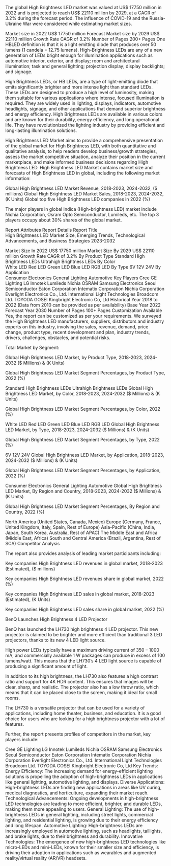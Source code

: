 The global High Brightness LED market was valued at US$ 17750 million in 2022 and is projected to reach US$ 22110 million by 2029, at a CAGR of 3.2% during the forecast period. The influence of COVID-19 and the Russia-Ukraine War were considered while estimating market sizes.

Market size in 2022	US$ 17750 million	Forecast Market size by 2029	US$ 22110 million
Growth Rate	CAGR of 3.2%	Number of Pages	200+ Pages
One HBLED definition is that it is a light emitting diode that produces over 50 lumens (1 candela = 12.75 lumens). High-Brightness LEDs are any of a new generation of LEDs bright enough for illumination applications such as automotive interior, exterior, and display; room and architectural illumination; task and general lighting; projection display; display backlights; and signage.

High Brightness LEDs, or HB LEDs, are a type of light-emitting diode that emits significantly brighter and more intense light than standard LEDs. These LEDs are designed to produce a high level of luminosity, making them suitable for various applications where intense, focused illumination is required. They are widely used in lighting, displays, indicators, automotive headlights, signage, and other applications that demand superior brightness and energy efficiency. High Brightness LEDs are available in various colors and are known for their durability, energy efficiency, and long operational life. They have revolutionized the lighting industry by providing efficient and long-lasting illumination solutions.



High Brightness LED Market aims to provide a comprehensive presentation of the global market for High Brightness LED, with both quantitative and qualitative analysis, to help readers develop business/growth strategies, assess the market competitive situation, analyze their position in the current marketplace, and make informed business decisions regarding High Brightness LED. High Brightness LED Market contains market size and forecasts of High Brightness LED in global, including the following market information:

Global High Brightness LED Market Revenue, 2018-2023, 2024-2032, ($ millions)
Global High Brightness LED Market Sales, 2018-2023, 2024-2032, (K Units)
Global top five High Brightness LED companies in 2022 (%)

The major players in global Indica (High-brightness LED) market include Nichia Corporation, Osram Opto Semiconductor, Lumileds, etc. The top 3 players occupy about 30% shares of the global market.

Report Attributes	Report Details
Report Title	
High Brightness LED Market Size, Emerging Trends, Technological Advancements, and Business Strategies 2023-2032

Market Size In 2022	US$ 17750 million
Market Size By 2029	US$ 22110 million
Growth Rate	CAGR of 3.2%
By Product Type	
Standard High Brightness LEDs
Ultrahigh Brightness LEDs
By Color	
White LED
Red LED
Green LED
Blue LED
RGB LED
By Type	
6V
12V
24V
By Application	
Consumer Electronics
General Lighting
Automotive
Key Players	
Cree
GE Lighting
LG Innotek
Lumileds
Nichia
OSRAM
Samsung Electronics
Seoul Semiconductor
Eaton Corporation
Intematix Corporation
Nichia Corporation
Everlight Electronics Co., Ltd.
International Light Technologies
Broadcom Ltd.
TOYODA GOSEI
Kingbright Electronic Co, Ltd
Historical Year	2018 to 2022 (Data from 2010 can be provided as per availability)
Base Year	2022
Forecast Year	2030
Number of Pages	100+ Pages
Customization Available	Yes, the report can be customized as per your requirements.
We surveyed the High Brightness LED manufacturers, suppliers, distributors and industry experts on this industry, involving the sales, revenue, demand, price change, product type, recent development and plan, industry trends, drivers, challenges, obstacles, and potential risks.

Total Market by Segment:

Global High Brightness LED Market, by Product Type, 2018-2023, 2024-2032 ($ Millions) & (K Units)

Global High Brightness LED Market Segment Percentages, by Product Type, 2022 (%)

Standard High Brightness LEDs
Ultrahigh Brightness LEDs
Global High Brightness LED Market, by Color, 2018-2023, 2024-2032 ($ Millions) & (K Units)

Global High Brightness LED Market Segment Percentages, by Color, 2022 (%)

White LED
Red LED
Green LED
Blue LED
RGB LED
Global High Brightness LED Market, by Type, 2018-2023, 2024-2032 ($ Millions) & (K Units)

Global High Brightness LED Market Segment Percentages, by Type, 2022 (%)

6V
12V
24V
Global High Brightness LED Market, by Application, 2018-2023, 2024-2032 ($ Millions) & (K Units)

Global High Brightness LED Market Segment Percentages, by Application, 2022 (%)

Consumer Electronics
General Lighting
Automotive
Global High Brightness LED Market, By Region and Country, 2018-2023, 2024-2032 ($ Millions) & (K Units)

Global High Brightness LED Market Segment Percentages, By Region and Country, 2022 (%)

North America (United States, Canada, Mexico)
Europe (Germany, France, United Kingdom, Italy, Spain, Rest of Europe)
Asia-Pacific (China, India, Japan, South Korea, Australia, Rest of APAC)
The Middle East and Africa (Middle East, Africa)
South and Central America (Brazil, Argentina, Rest of SCA)
Competitor Analysis

The report also provides analysis of leading market participants including:

Key companies High Brightness LED revenues in global market, 2018-2023 (Estimated), ($ millions)

Key companies High Brightness LED revenues share in global market, 2022 (%)

Key companies High Brightness LED sales in global market, 2018-2023 (Estimated), (K Units)

Key companies High Brightness LED sales share in global market, 2022 (%)

 

BenQ Launches High Brightness 4 LED Projector

BenQ has launched the LH730 high brightness 4 LED projector. This new projector is claimed to be brighter and more efficient than traditional 3 LED projectors, thanks to its new 4 LED light source.

High power LEDs typically have a maximum driving current of 350 – 1000 mA, and commercially available 1 W packages can produce in excess of 100 lumens/watt. This means that the LH730’s 4 LED light source is capable of producing a significant amount of light.

In addition to its high brightness, the LH730 also features a high contrast ratio and support for 4K HDR content. This ensures that images will be clear, sharp, and realistic. The projector also has a low throw ratio, which means that it can be placed close to the screen, making it ideal for small rooms.

The LH730 is a versatile projector that can be used for a variety of applications, including home theater, business, and education. It is a good choice for users who are looking for a high brightness projector with a lot of features.

Further, the report presents profiles of competitors in the market, key players include:

Cree
GE Lighting
LG Innotek
Lumileds
Nichia
OSRAM
Samsung Electronics
Seoul Semiconductor
Eaton Corporation
Intematix Corporation
Nichia Corporation
Everlight Electronics Co., Ltd.
International Light Technologies
Broadcom Ltd.
TOYODA GOSEI
Kingbright Electronic Co, Ltd
Key Trends: 
Energy Efficiency: The increasing demand for energy-efficient lighting solutions is propelling the adoption of high-brightness LEDs in applications like general lighting, automotive lighting, and displays.
Diverse Applications: High-brightness LEDs are finding new applications in areas like UV curing, medical diagnostics, and horticulture, expanding their market reach.
Technological Advancements: Ongoing developments in high-brightness LED technologies are leading to more efficient, brighter, and durable LEDs, making them more appealing to users.
General Lighting: The use of high-brightness LEDs in general lighting, including street lights, commercial lighting, and residential lighting, is growing due to their energy efficiency and long lifespan.
Automotive Lighting: High-brightness LEDs are increasingly employed in automotive lighting, such as headlights, taillights, and brake lights, due to their brightness and durability.
Innovative Technologies: The emergence of new high-brightness LED technologies like micro-LEDs and mini-LEDs, known for their smaller size and efficiency, is driving their adoption in applications such as wearables and augmented reality/virtual reality (AR/VR) headsets.
